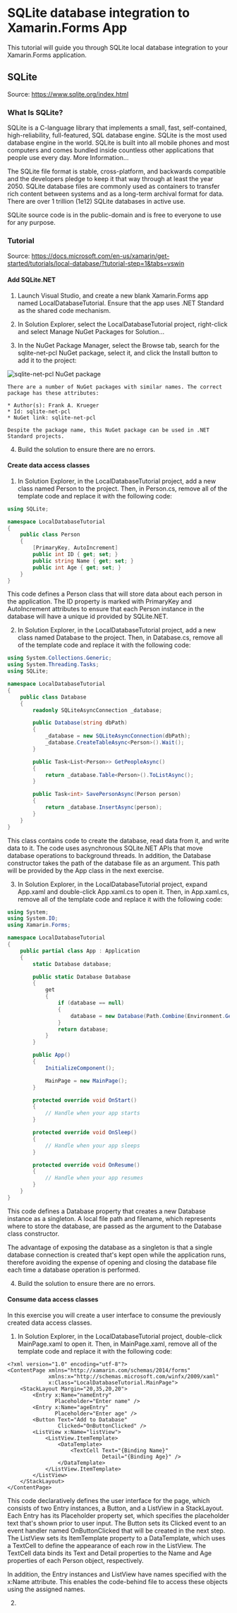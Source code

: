 # SQLite database integration to Xamarin.Forms App

This tutorial will guide you through SQLite local database integration to your Xamarin.Forms application.

## SQLite

Source: https://www.sqlite.org/index.html

### What Is SQLite?

SQLite is a C-language library that implements a small, fast, self-contained, high-reliability, full-featured, SQL database engine. SQLite is the most used database engine in the world. SQLite is built into all mobile phones and most computers and comes bundled inside countless other applications that people use every day. More Information...

The SQLite file format is stable, cross-platform, and backwards compatible and the developers pledge to keep it that way through at least the year 2050. SQLite database files are commonly used as containers to transfer rich content between systems and as a long-term archival format for data. There are over 1 trillion (1e12) SQLite databases in active use.

SQLite source code is in the public-domain and is free to everyone to use for any purpose.

### Tutorial

Source: https://docs.microsoft.com/en-us/xamarin/get-started/tutorials/local-database/?tutorial-step=1&tabs=vswin

#### Add SQLite.NET

1. Launch Visual Studio, and create a new blank Xamarin.Forms app named LocalDatabaseTutorial. Ensure that the app uses .NET Standard as the shared code mechanism.

2. In Solution Explorer, select the LocalDatabaseTutorial project, right-click and select Manage NuGet Packages for Solution...

3. In the NuGet Package Manager, select the Browse tab, search for the sqlite-net-pcl NuGet package, select it, and click the Install button to add it to the project:

![sqlite-net-pcl NuGet package](https://docs.microsoft.com/en-us/xamarin/get-started/tutorials/local-database/images/vs/add-package.png)


    There are a number of NuGet packages with similar names. The correct package has these attributes:

    * Author(s): Frank A. Krueger
    * Id: sqlite-net-pcl
    * NuGet link: sqlite-net-pcl

    Despite the package name, this NuGet package can be used in .NET Standard projects.


4. Build the solution to ensure there are no errors.

#### Create data access classes

1. In Solution Explorer, in the LocalDatabaseTutorial project, add a new class named Person to the project. Then, in Person.cs, remove all of the template code and replace it with the following code:

```csharp
using SQLite;

namespace LocalDatabaseTutorial
{
    public class Person
    {
        [PrimaryKey, AutoIncrement]
        public int ID { get; set; }
        public string Name { get; set; }
        public int Age { get; set; }
    }
}
```

This code defines a Person class that will store data about each person in the application. The ID property is marked with PrimaryKey and AutoIncrement attributes to ensure that each Person instance in the database will have a unique id provided by SQLite.NET.

2. In Solution Explorer, in the LocalDatabaseTutorial project, add a new class named Database to the project. Then, in Database.cs, remove all of the template code and replace it with the following code:

```csharp
using System.Collections.Generic;
using System.Threading.Tasks;
using SQLite;

namespace LocalDatabaseTutorial
{
    public class Database
    {
        readonly SQLiteAsyncConnection _database;

        public Database(string dbPath)
        {
            _database = new SQLiteAsyncConnection(dbPath);
            _database.CreateTableAsync<Person>().Wait();
        }

        public Task<List<Person>> GetPeopleAsync()
        {
            return _database.Table<Person>().ToListAsync();
        }

        public Task<int> SavePersonAsync(Person person)
        {
            return _database.InsertAsync(person);
        }
    }
}
```

This class contains code to create the database, read data from it, and write data to it. The code uses asynchronous SQLite.NET APIs that move database operations to background threads. In addition, the Database constructor takes the path of the database file as an argument. This path will be provided by the App class in the next exercise.

3. In Solution Explorer, in the LocalDatabaseTutorial project, expand App.xaml and double-click App.xaml.cs to open it. Then, in App.xaml.cs, remove all of the template code and replace it with the following code:

```csharp
using System;
using System.IO;
using Xamarin.Forms;

namespace LocalDatabaseTutorial
{
    public partial class App : Application
    {
        static Database database;

        public static Database Database
        {
            get
            {
                if (database == null)
                {
                    database = new Database(Path.Combine(Environment.GetFolderPath(Environment.SpecialFolder.LocalApplicationData), "people.db3"));
                }
                return database;
            }
        }

        public App()
        {
            InitializeComponent();

            MainPage = new MainPage();
        }

        protected override void OnStart()
        {
            // Handle when your app starts
        }

        protected override void OnSleep()
        {
            // Handle when your app sleeps
        }

        protected override void OnResume()
        {
            // Handle when your app resumes
        }
    }
}
```

This code defines a Database property that creates a new Database instance as a singleton. A local file path and filename, which represents where to store the database, are passed as the argument to the Database class constructor.

The advantage of exposing the database as a singleton is that a single database connection is created that's kept open while the application runs, therefore avoiding the expense of opening and closing the database file each time a database operation is performed.

4. Build the solution to ensure there are no errors.

#### Consume data access classes

In this exercise you will create a user interface to consume the previously created data access classes.

1. In Solution Explorer, in the LocalDatabaseTutorial project, double-click MainPage.xaml to open it. Then, in MainPage.xaml, remove all of the template code and replace it with the following code:

```xaml
<?xml version="1.0" encoding="utf-8"?>
<ContentPage xmlns="http://xamarin.com/schemas/2014/forms"
             xmlns:x="http://schemas.microsoft.com/winfx/2009/xaml"
             x:Class="LocalDatabaseTutorial.MainPage">
    <StackLayout Margin="20,35,20,20">
        <Entry x:Name="nameEntry"
               Placeholder="Enter name" />
        <Entry x:Name="ageEntry"
               Placeholder="Enter age" />
        <Button Text="Add to Database"
                Clicked="OnButtonClicked" />
        <ListView x:Name="listView">
            <ListView.ItemTemplate>
                <DataTemplate>
                    <TextCell Text="{Binding Name}"
                              Detail="{Binding Age}" />
                </DataTemplate>
            </ListView.ItemTemplate>
        </ListView>
    </StackLayout>
</ContentPage>
```

This code declaratively defines the user interface for the page, which consists of two Entry instances, a Button, and a ListView in a StackLayout. Each Entry has its Placeholder property set, which specifies the placeholder text that's shown prior to user input. The Button sets its Clicked event to an event handler named OnButtonClicked that will be created in the next step. The ListView sets its ItemTemplate property to a DataTemplate, which uses a TextCell to define the appearance of each row in the ListView. The TextCell data binds its Text and Detail properties to the Name and Age properties of each Person object, respectively.

In addition, the Entry instances and ListView have names specified with the x:Name attribute. This enables the code-behind file to access these objects using the assigned names.

2. 

```csharp

```
